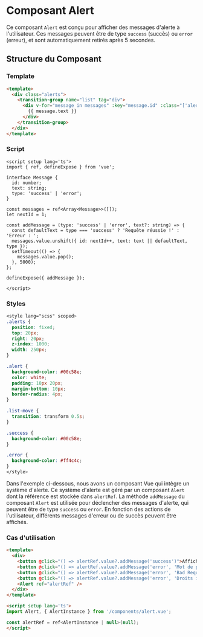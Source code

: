 # Composant Alert

Ce composant `Alert` est conçu pour afficher des messages d'alerte à l'utilisateur. Ces messages peuvent être de type `success` (succès) ou `error` (erreur), et sont automatiquement retirés après 5 secondes.

## Structure du Composant

### Template

```HTML
<template>
  <div class="alerts">
    <transition-group name="list" tag="div">
      <div v-for="message in messages" :key="message.id" :class="['alert', message.type]">
        {{ message.text }}
      </div>
    </transition-group>
  </div>
</template>
```

### Script

```TS
<script setup lang='ts'>
import { ref, defineExpose } from 'vue';

interface Message {
  id: number;
  text: string;
  type: 'success' | 'error';
}

const messages = ref<Array<Message>>([]);
let nextId = 1;

const addMessage = (type: 'success' | 'error', text?: string) => {
  const defaultText = type === 'success' ? 'Requête réussie !' : 'Erreur : ';
  messages.value.unshift({ id: nextId++, text: text || defaultText, type });
  setTimeout(() => {
    messages.value.pop();
  }, 5000);
};

defineExpose({ addMessage });

</script>
```

### Styles

```SCSS
<style lang="scss" scoped>
.alerts {
  position: fixed;
  top: 20px;
  right: 20px;
  z-index: 1000;
  width: 250px;
}

.alert {
  background-color: #00c58e;
  color: white;
  padding: 10px 20px;
  margin-bottom: 10px;
  border-radius: 4px;
}

.list-move {
  transition: transform 0.5s;
}

.success {
  background-color: #00c58e;
}

.error {
  background-color: #ff4c4c;
}
</style>
```

Dans l'exemple ci-dessous, nous avons un composant Vue qui intègre un système d'alerte. Ce système d'alerte est géré par un composant `Alert` dont la référence est stockée dans `alertRef`. La méthode `addMessage` du composant `Alert` est utilisée pour déclencher des messages d'alerte, qui peuvent être de type `success` ou `error`. En fonction des actions de l'utilisateur, différents messages d'erreur ou de succès peuvent être affichés.

### Cas d'utilisation
```html
<template>
  <div>
    <button @click="() => alertRef.value?.addMessage('success')">Afficher l'Alerte de Succès</button>
    <button @click="() => alertRef.value?.addMessage('error', 'Mot de passe erroné')">Erreur Mot de Passe</button>
    <button @click="() => alertRef.value?.addMessage('error', 'Bad Request')">Erreur Bad Request</button>
    <button @click="() => alertRef.value?.addMessage('error', 'Droits insuffisants')">Erreur Droits</button>
    <Alert ref="alertRef" />
  </div>
</template>

<script setup lang='ts'>
import Alert, { AlertInstance } from '/components/alert.vue';

const alertRef = ref<AlertInstance | null>(null);
</script>
``` 
